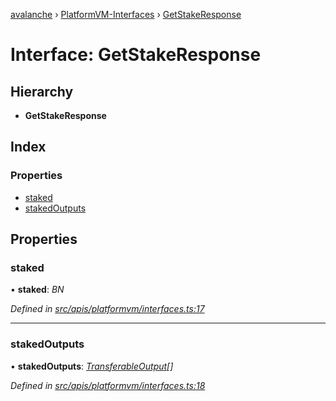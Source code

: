 [avalanche](../README.md) › [PlatformVM-Interfaces](../modules/platformvm_interfaces.md) › [GetStakeResponse](platformvm_interfaces.getstakeresponse.md)

# Interface: GetStakeResponse

## Hierarchy

* **GetStakeResponse**

## Index

### Properties

* [staked](platformvm_interfaces.getstakeresponse.md#staked)
* [stakedOutputs](platformvm_interfaces.getstakeresponse.md#stakedoutputs)

## Properties

###  staked

• **staked**: *BN*

*Defined in [src/apis/platformvm/interfaces.ts:17](https://github.com/ava-labs/avalanchejs/blob/8033096/src/apis/platformvm/interfaces.ts#L17)*

___

###  stakedOutputs

• **stakedOutputs**: *[TransferableOutput](../classes/api_platformvm_outputs.transferableoutput.md)[]*

*Defined in [src/apis/platformvm/interfaces.ts:18](https://github.com/ava-labs/avalanchejs/blob/8033096/src/apis/platformvm/interfaces.ts#L18)*
